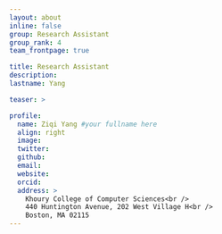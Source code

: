```yaml
---
layout: about
inline: false
group: Research Assistant
group_rank: 4
team_frontpage: true

title: Research Assistant
description:
lastname: Yang

teaser: >

profile:
  name: Ziqi Yang #your fullname here
  align: right
  image:
  twitter:
  github:
  email:
  website:
  orcid:
  address: >
    Khoury College of Computer Sciences<br />
    440 Huntington Avenue, 202 West Village H<br />
    Boston, MA 02115
---
```

